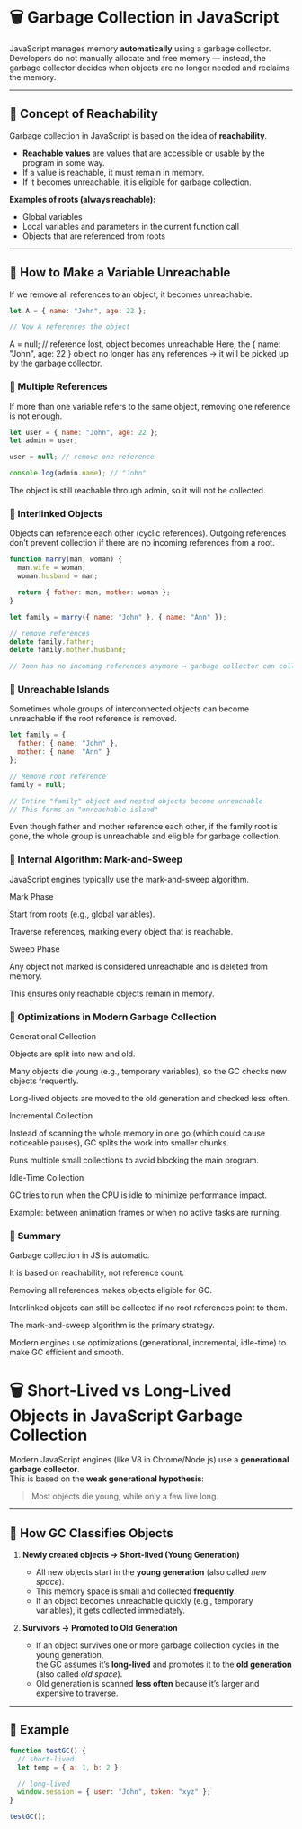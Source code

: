 # 🗑️ Garbage Collection in JavaScript

JavaScript manages memory **automatically** using a garbage collector.  
Developers do not manually allocate and free memory — instead, the garbage collector decides when objects are no longer needed and reclaims the memory.

---

## 🔹 Concept of Reachability

Garbage collection in JavaScript is based on the idea of **reachability**.  

- **Reachable values** are values that are accessible or usable by the program in some way.  
- If a value is reachable, it must remain in memory.  
- If it becomes unreachable, it is eligible for garbage collection.

**Examples of roots (always reachable):**
- Global variables
- Local variables and parameters in the current function call
- Objects that are referenced from roots

---

## 🔹 How to Make a Variable Unreachable

If we remove all references to an object, it becomes unreachable.

```js
let A = { name: "John", age: 22 };

// Now A references the object
```
A = null; // reference lost, object becomes unreachable
Here, the { name: "John", age: 22 } object no longer has any references → it will be picked up by the garbage collector.

### 🔹 Multiple References

If more than one variable refers to the same object, removing one reference is not enough.

```js
let user = { name: "John", age: 22 };
let admin = user;

user = null; // remove one reference

console.log(admin.name); // "John"
```
The object is still reachable through admin, so it will not be collected.

### 🔹 Interlinked Objects

Objects can reference each other (cyclic references). Outgoing references don’t prevent collection if there are no incoming references from a root.

```js
function marry(man, woman) {
  man.wife = woman;
  woman.husband = man;

  return { father: man, mother: woman };
}

let family = marry({ name: "John" }, { name: "Ann" });

// remove references
delete family.father;
delete family.mother.husband;

// John has no incoming references anymore → garbage collector can collect John
```

### 🔹 Unreachable Islands

Sometimes whole groups of interconnected objects can become unreachable if the root reference is removed.
```js
let family = {
  father: { name: "John" },
  mother: { name: "Ann" }
};

// Remove root reference
family = null;

// Entire "family" object and nested objects become unreachable
// This forms an "unreachable island"
```

Even though father and mother reference each other, if the family root is gone, the whole group is unreachable and eligible for garbage collection.

### 🔹 Internal Algorithm: Mark-and-Sweep

JavaScript engines typically use the mark-and-sweep algorithm.

Mark Phase

Start from roots (e.g., global variables).

Traverse references, marking every object that is reachable.

Sweep Phase

Any object not marked is considered unreachable and is deleted from memory.

This ensures only reachable objects remain in memory.


### 🔹 Optimizations in Modern Garbage Collection

Generational Collection

Objects are split into new and old.

Many objects die young (e.g., temporary variables), so the GC checks new objects frequently.

Long-lived objects are moved to the old generation and checked less often.

Incremental Collection

Instead of scanning the whole memory in one go (which could cause noticeable pauses), GC splits the work into smaller chunks.

Runs multiple small collections to avoid blocking the main program.

Idle-Time Collection

GC tries to run when the CPU is idle to minimize performance impact.

Example: between animation frames or when no active tasks are running.

### 🔑 Summary

Garbage collection in JS is automatic.

It is based on reachability, not reference count.

Removing all references makes objects eligible for GC.

Interlinked objects can still be collected if no root references point to them.

The mark-and-sweep algorithm is the primary strategy.

Modern engines use optimizations (generational, incremental, idle-time) to make GC efficient and smooth.



# 🗑️ Short-Lived vs Long-Lived Objects in JavaScript Garbage Collection

Modern JavaScript engines (like V8 in Chrome/Node.js) use a **generational garbage collector**.  
This is based on the **weak generational hypothesis**:

> Most objects die young, while only a few live long.

---

## 🔹 How GC Classifies Objects

1. **Newly created objects → Short-lived (Young Generation)**  
   - All new objects start in the **young generation** (also called *new space*).  
   - This memory space is small and collected **frequently**.  
   - If an object becomes unreachable quickly (e.g., temporary variables), it gets collected immediately.

2. **Survivors → Promoted to Old Generation**  
   - If an object survives one or more garbage collection cycles in the young generation,  
     the GC assumes it’s **long-lived** and promotes it to the **old generation** (also called *old space*).  
   - Old generation is scanned **less often** because it’s larger and expensive to traverse.

---

## 🔹 Example

```js
function testGC() {
  // short-lived
  let temp = { a: 1, b: 2 };

  // long-lived
  window.session = { user: "John", token: "xyz" };
}

testGC();
```

